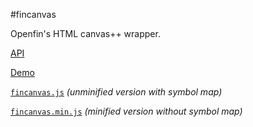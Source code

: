 #fincanvas

Openfin's HTML canvas++ wrapper.

[API](http://openfin.github.io/fincanvas)

[Demo](http://openfin.github.io/fincanvas/demo.html)

[`fincanvas.js`](http://openfin.github.io/fincanvas/fincanvas.js) _(unminified version with symbol map)_

[`fincanvas.min.js`](http://openfin.github.io/fincanvas/fincanvas.min.js) _(minified version without symbol map)_
